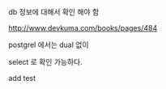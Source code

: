 db 정보에 대해서 확인 해야 함 

http://www.devkuma.com/books/pages/484

postgrel 에서는 dual 없이 

select 로 확인 가능하다.

add test